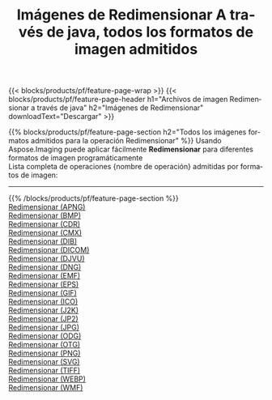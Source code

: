 ﻿---
title: Imágenes de Redimensionar A través de java, todos los formatos de imagen admitidos 
weight: 3920
url: /es/java/resize 
lang: es
langdirlevel: 2
locales: zh-hans,ja,it,ru,de,es,fr,nl,id,lt,pl,pt,vi,tr,ko,zh-hant,ar,hi,th,sv,cs,uk,he
description: Usando Aspose.Imaging puede fácilmente Redimensionar imágenes a través de java
---

{{< blocks/products/pf/feature-page-wrap >}}
{{< blocks/products/pf/feature-page-header h1="Archivos de imagen Redimensionar a través de java" h2="Imágenes de Redimensionar" downloadText="Descargar" >}}


{{% blocks/products/pf/feature-page-section  h2="Todos los imágenes formatos admitidos para la operación Redimensionar" %}}
Usando Aspose.Imaging puede aplicar fácilmente **Redimensionar** para diferentes formatos de imagen programáticamente
<br/>
Lista completa de operaciones {nombre de operación} admitidas por formatos de imagen:
<hr/>
{{% /blocks/products/pf/feature-page-section %}}
<div class="container-fluid productfamilypage bg-gray">
    <div class="convertypes bg-gray agp-content section">
        <div class="container">
		<div class="row other-converters">
		    <div class='col-md-2 other-converter remove-lp remove-rp'><a href="/imaging/es/java/resize/apng" >Redimensionar (APNG)</a></div><div class='col-md-2 other-converter remove-lp remove-rp'><a href="/imaging/es/java/resize/bmp" >Redimensionar (BMP)</a></div><div class='col-md-2 other-converter remove-lp remove-rp'><a href="/imaging/es/java/resize/cdr" >Redimensionar (CDR)</a></div><div class='col-md-2 other-converter remove-lp remove-rp'><a href="/imaging/es/java/resize/cmx" >Redimensionar (CMX)</a></div><div class='col-md-2 other-converter remove-lp remove-rp'><a href="/imaging/es/java/resize/dib" >Redimensionar (DIB)</a></div><div class='col-md-2 other-converter remove-lp remove-rp'><a href="/imaging/es/java/resize/dicom" >Redimensionar (DICOM)</a></div><div class='col-md-2 other-converter remove-lp remove-rp'><a href="/imaging/es/java/resize/djvu" >Redimensionar (DJVU)</a></div><div class='col-md-2 other-converter remove-lp remove-rp'><a href="/imaging/es/java/resize/dng" >Redimensionar (DNG)</a></div><div class='col-md-2 other-converter remove-lp remove-rp'><a href="/imaging/es/java/resize/emf" >Redimensionar (EMF)</a></div><div class='col-md-2 other-converter remove-lp remove-rp'><a href="/imaging/es/java/resize/eps" >Redimensionar (EPS)</a></div><div class='col-md-2 other-converter remove-lp remove-rp'><a href="/imaging/es/java/resize/gif" >Redimensionar (GIF)</a></div><div class='col-md-2 other-converter remove-lp remove-rp'><a href="/imaging/es/java/resize/ico" >Redimensionar (ICO)</a></div><div class='col-md-2 other-converter remove-lp remove-rp'><a href="/imaging/es/java/resize/j2k" >Redimensionar (J2K)</a></div><div class='col-md-2 other-converter remove-lp remove-rp'><a href="/imaging/es/java/resize/jp2" >Redimensionar (JP2)</a></div><div class='col-md-2 other-converter remove-lp remove-rp'><a href="/imaging/es/java/resize/jpg" >Redimensionar (JPG)</a></div><div class='col-md-2 other-converter remove-lp remove-rp'><a href="/imaging/es/java/resize/odg" >Redimensionar (ODG)</a></div><div class='col-md-2 other-converter remove-lp remove-rp'><a href="/imaging/es/java/resize/otg" >Redimensionar (OTG)</a></div><div class='col-md-2 other-converter remove-lp remove-rp'><a href="/imaging/es/java/resize/png" >Redimensionar (PNG)</a></div><div class='col-md-2 other-converter remove-lp remove-rp'><a href="/imaging/es/java/resize/svg" >Redimensionar (SVG)</a></div><div class='col-md-2 other-converter remove-lp remove-rp'><a href="/imaging/es/java/resize/tiff" >Redimensionar (TIFF)</a></div><div class='col-md-2 other-converter remove-lp remove-rp'><a href="/imaging/es/java/resize/webp" >Redimensionar (WEBP)</a></div><div class='col-md-2 other-converter remove-lp remove-rp'><a href="/imaging/es/java/resize/wmf" >Redimensionar (WMF)</a></div>
                </div>
        </div>
    </div>
</div>
<br/>


